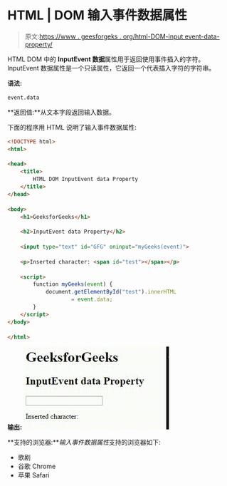 # HTML | DOM 输入事件数据属性

> 原文:[https://www . geesforgeks . org/html-DOM-input event-data-property/](https://www.geeksforgeeks.org/html-dom-inputevent-data-property/)

HTML DOM 中的 **InputEvent 数据**属性用于返回使用事件插入的字符。InputEvent 数据属性是一个只读属性，它返回一个代表插入字符的字符串。

**语法:**

```html
event.data
```

**返回值:**从文本字段返回输入数据。

下面的程序用 HTML 说明了输入事件数据属性:

```html
<!DOCTYPE html>
<html>

<head> 
    <title>
        HTML DOM InputEvent data Property
    </title> 
</head>

<body>
    <h1>GeeksforGeeks</h1> 

    <h2>InputEvent data Property</h2>

    <input type="text" id="GFG" oninput="myGeeks(event)">

    <p>Inserted character: <span id="test"></span></p>

    <script>
        function myGeeks(event) {
            document.getElementById("test").innerHTML
                    = event.data;
        }
    </script>
</body>

</html>                                                     
```

**输出:**
![](img/3160fcb4e67006f9b0020e8e82519f46.png)

**支持的浏览器:***输入事件数据属性*支持的浏览器如下:

*   歌剧
*   谷歌 Chrome
*   苹果 Safari